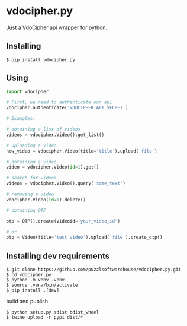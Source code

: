 # vdocipher.py
Just a VdoCipher api wrapper for python.

Installing
--------

```shell script 
$ pip install vdocipher.py
```    
 
Using
--------

```python 
import vdocipher 

# First, we need to authenticate our api
vdocipher.authenticate('VDOCIPHER_API_SECRET')

# Examples:

# obtaining a list of videos
videos = vdocipher.Video().get_list()

# uploading a video
new_video = vdocipher.Video(title='title').upload('file')

# obtaining a video
video = vdocipher.Video(id=1).get()

# search for videos
videos = vdocipher.Video().query('some_text')

# removing a video
vdocipher.Video(id=1).delete()

# obtaining OTP

otp = OTP().create(videoid='your_video_id')

# or
otp = Video(title='test video').upload('file').create_otp()
```

Installing dev requirements
--------

```shell script 
$ git clone https://github.com/puzzlsoftwarehouse/vdocipher.py.git
$ cd vdocipher.py
$ python -m venv .venv
$ source .venv/bin/activate
$ pip install .[dev]
```

build and publish

```shell script
$ python setup.py sdist bdist_wheel
$ twine upload -r pypi dist/*
```



    
    
    